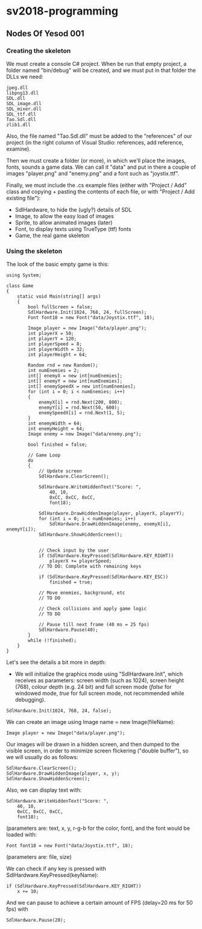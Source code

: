 # sv2018-programming

## Nodes Of Yesod 001

### Creating the skeleton

We must create a console C# project. When be run that empty project, a folder 
named "bin/debug" will be created, and we must put in that folder the DLLs we 
need:

```
jpeg.dll
libpng13.dll
SDL.dll
SDL_image.dll
SDL_mixer.dll
SDL_ttf.dll
Tao.Sdl.dll
zlib1.dll
```

Also, the file named "Tao.Sdl.dll" must be added to the "references" of our 
project (in the right column of Visual Studio: references, add reference, 
examine).

Then we must create a folder (or more), in which we'll place the images, fonts, 
sounds a game data. We can call it "data" and put in there a couple of images 
"player.png" and "enemy.png" and a font such as "joystix.ttf".

Finally, we must include the .cs example files (either with "Project / Add" 
class and copying + pasting the contents of each file, or with "Project / Add 
existing file"): 

* SdlHardware, to hide the (ugly?) details of SDL
* Image, to allow the easy load of images
* Sprite, to allow animated images (later)
* Font, to display texts using TrueType (ttf) fonts
* Game, the real game skeleton


### Using the skeleton

The look of the basic empty game is this:

```
using System;

class Game
{
    static void Main(string[] args)
    {
        bool fullScreen = false;
        SdlHardware.Init(1024, 768, 24, fullScreen);
        Font font18 = new Font("data/Joystix.ttf", 18);

        Image player = new Image("data/player.png");
        int playerX = 50;
        int playerY = 120;
        int playerSpeed = 8;
        int playerWidth = 32;
        int playerHeight = 64;

        Random rnd = new Random();
        int numEnemies = 2;
        int[] enemyX = new int[numEnemies];
        int[] enemyY = new int[numEnemies];
        int[] enemySpeedX = new int[numEnemies];
        for (int i = 0; i < numEnemies; i++)
        {
            enemyX[i] = rnd.Next(200, 800);
            enemyY[i] = rnd.Next(50, 600);
            enemySpeedX[i] = rnd.Next(1, 5);
        }
        int enemyWidth = 64;
        int enemyHeight = 64;
        Image enemy = new Image("data/enemy.png");

        bool finished = false;

        // Game Loop
        do
        {
            // Update screen
            SdlHardware.ClearScreen();

            SdlHardware.WriteHiddenText("Score: ",
                40, 10,
                0xCC, 0xCC, 0xCC,
                font18);

            SdlHardware.DrawHiddenImage(player, playerX, playerY);
            for (int i = 0; i < numEnemies; i++)
                SdlHardware.DrawHiddenImage(enemy, enemyX[i], enemyY[i]);
            SdlHardware.ShowHiddenScreen();


            // Check input by the user
            if (SdlHardware.KeyPressed(SdlHardware.KEY_RIGHT))
                playerX += playerSpeed;
            // TO DO: Complete with remaining keys

            if (SdlHardware.KeyPressed(SdlHardware.KEY_ESC))
                finished = true;

            // Move enemies, background, etc 
            // TO DO

            // Check collisions and apply game logic
            // TO DO

            // Pause till next frame (40 ms = 25 fps)
            SdlHardware.Pause(40);
        }
        while (!finished);
    }
}
```

Let's see the details a bit more in depth:

* We will initialize the graphics mode using "SdlHardware.Init", which receives 
as parameters: screen width (such as 1024), screen height (768), colour depth 
(e.g. 24 bit) and full screen mode (*false* for windowed mode, *true* for full 
screen mode, not recommended while debugging).

```
SdlHardware.Init(1024, 768, 24, false);
```

We can create an image using Image name = new Image(fileName):

```
Image player = new Image("data/player.png");
```

Our images will be drawn in a hidden screen, and then dumped to the visible
screen, in order to minimize screen flickering ("double buffer"), so we will
usually do as follows:

```
SdlHardware.ClearScreen();
SdlHardware.DrawHiddenImage(player, x, y);
SdlHardware.ShowHiddenScreen();
```

Also, we can display text with:

```
SdlHardware.WriteHiddenText("Score: ",
    40, 10,
    0xCC, 0xCC, 0xCC,
    font18);
```

(parameters are: text, x, y, r-g-b for the color, font), and the font
would be loaded with:

```
Font font18 = new Font("data/Joystix.ttf", 18);
```

(parameters are: file, size)


We can check if any key is pressed with SdlHardware.KeyPressed(keyName):

```
if (SdlHardware.KeyPressed(SdlHardware.KEY_RIGHT))
    x += 10;
```

And we can pause to achieve a certain amount of FPS (delay=20 ms for 50 fps) 
with


```
SdlHardware.Pause(20);
```

